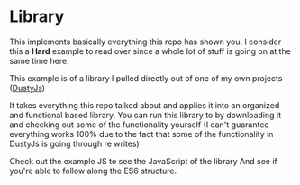 # Library

This implements basically everything this repo has shown you. I consider this a **Hard** example to read over since a whole lot of stuff is going on at the same time here.

This example is of a library I pulled directly out of one of my own projects ([DustyJs](https://github.com/dhershman1/dustyjs))

It takes everything this repo talked about and applies it into an organized and functional based library. You can run this library to by downloading it and checking out some of the functionality yourself (I can't guarantee everything works 100% due to the fact that some of the functionality in DustyJs is going through re writes)

Check out the example JS to see the JavaScript of the library And see if you're able to follow along the ES6 structure.

